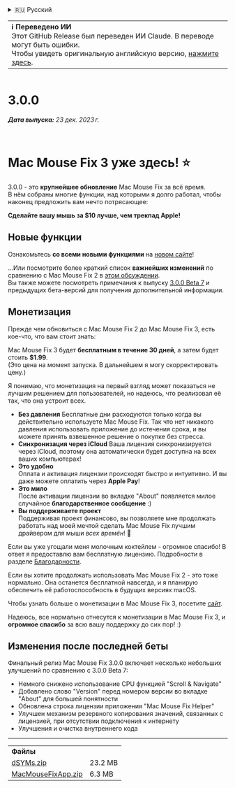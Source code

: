 <details>
<summary>🇷🇺 Русский</summary>

[🇬🇧 English (GitHub Release)](https://github.com/noah-nuebling/mac-mouse-fix/releases/tag/3.0.0)\
[🇦🇩 Català](https://redirect.macmousefix.com/?target=mmf-release&tag=3.0.0&locale=ca)\
[🇩🇪 Deutsch](https://redirect.macmousefix.com/?target=mmf-release&tag=3.0.0&locale=de)\
[🇪🇸 Español](https://redirect.macmousefix.com/?target=mmf-release&tag=3.0.0&locale=es)\
[🇫🇷 Français](https://redirect.macmousefix.com/?target=mmf-release&tag=3.0.0&locale=fr)\
[🇮🇩 Indonesia](https://redirect.macmousefix.com/?target=mmf-release&tag=3.0.0&locale=id)\
[🇮🇹 Italiano](https://redirect.macmousefix.com/?target=mmf-release&tag=3.0.0&locale=it)\
[🇭🇺 Magyar](https://redirect.macmousefix.com/?target=mmf-release&tag=3.0.0&locale=hu)\
[🇳🇱 Nederlands](https://redirect.macmousefix.com/?target=mmf-release&tag=3.0.0&locale=nl)\
[🇵🇱 Polski](https://redirect.macmousefix.com/?target=mmf-release&tag=3.0.0&locale=pl)\
[🇧🇷 Português (Brasil)](https://redirect.macmousefix.com/?target=mmf-release&tag=3.0.0&locale=pt-BR)\
[🇵🇹 Português (Portugal)](https://redirect.macmousefix.com/?target=mmf-release&tag=3.0.0&locale=pt-PT)\
[🇷🇴 Română](https://redirect.macmousefix.com/?target=mmf-release&tag=3.0.0&locale=ro)\
[🇸🇪 Svenska](https://redirect.macmousefix.com/?target=mmf-release&tag=3.0.0&locale=sv)\
[🇻🇳 Tiếng Việt](https://redirect.macmousefix.com/?target=mmf-release&tag=3.0.0&locale=vi)\
[🇹🇷 Türkçe](https://redirect.macmousefix.com/?target=mmf-release&tag=3.0.0&locale=tr)\
[🇨🇿 Čeština](https://redirect.macmousefix.com/?target=mmf-release&tag=3.0.0&locale=cs)\
[🇬🇷 Ελληνικά](https://redirect.macmousefix.com/?target=mmf-release&tag=3.0.0&locale=el)\
**🇷🇺 Русский**\
[🇺🇦 Українська](https://redirect.macmousefix.com/?target=mmf-release&tag=3.0.0&locale=uk)\
[🇮🇱 עברית](https://redirect.macmousefix.com/?target=mmf-release&tag=3.0.0&locale=he)\
[🇸🇦 العربية](https://redirect.macmousefix.com/?target=mmf-release&tag=3.0.0&locale=ar)\
[🇮🇳 हिन्दी](https://redirect.macmousefix.com/?target=mmf-release&tag=3.0.0&locale=hi)\
[🇹🇭 ไทย](https://redirect.macmousefix.com/?target=mmf-release&tag=3.0.0&locale=th)\
[🇨🇳 中文 (简体)](https://redirect.macmousefix.com/?target=mmf-release&tag=3.0.0&locale=zh-Hans)\
[🇨🇳 中文 (繁體)](https://redirect.macmousefix.com/?target=mmf-release&tag=3.0.0&locale=zh-Hant)\
[🇭🇰 中文（香港)](https://redirect.macmousefix.com/?target=mmf-release&tag=3.0.0&locale=zh-HK)\
[🇯🇵 日本語](https://redirect.macmousefix.com/?target=mmf-release&tag=3.0.0&locale=ja)\
[🇰🇷 한국어](https://redirect.macmousefix.com/?target=mmf-release&tag=3.0.0&locale=ko)\
[Help translate Mac Mouse Fix to different languages!](https://github.com/noah-nuebling/mac-mouse-fix/discussions/731)
</details>
<table align=><td>
<b>ℹ️ Переведено ИИ</b><br>
Этот GitHub Release был переведен ИИ Claude. В переводе могут быть ошибки.<br>
Чтобы увидеть оригинальную английскую версию, <a href="https://github.com/noah-nuebling/mac-mouse-fix/releases/tag/3.0.0">нажмите здесь</a>.
</td></table>

<table></table>

# 3.0.0
***Дата выпуска:** 23 дек. 2023 г.*

<br>

# Mac Mouse Fix 3 уже здесь! ⭐️

3.0.0 - это **крупнейшее обновление** Mac Mouse Fix за всё время.\
В нём собраны многие функции, над которыми я долго работал, чтобы наконец предложить вам нечто потрясающее:

**Сделайте вашу мышь за $10 лучше, чем трекпад Apple!**

## Новые функции

Ознакомьтесь **со всеми новыми функциями** на [новом сайте](http://macmousefix.com/)!

...Или посмотрите более краткий список **важнейших изменений** по сравнению с Mac Mouse Fix 2 в [этом обсуждении](https://github.com/noah-nuebling/mac-mouse-fix/discussions/743#discussioncomment-7938922).\
Вы также можете посмотреть примечания к выпуску [3.0.0 Beta 7](https://redirect.macmousefix.com/?target=mmf-release&tag=3.0.0-Beta-7&locale=ru) и предыдущих бета-версий для получения дополнительной информации.

## Монетизация

Прежде чем обновиться с Mac Mouse Fix 2 до Mac Mouse Fix 3, есть кое-что, что вам стоит знать:

Mac Mouse Fix 3 будет **бесплатным в течение 30 дней**, а затем будет стоить **$1.99**.\
(Это цена на момент запуска. В дальнейшем я могу скорректировать цену.)

Я понимаю, что монетизация на первый взгляд может показаться не лучшим решением для пользователей, но надеюсь, что реализовал её так, что она устроит всех.

- **Без давления**
   Бесплатные дни расходуются только когда вы действительно используете Mac Mouse Fix. Так что нет никакого давления использовать приложение до истечения срока, и вы можете принять взвешенное решение о покупке без стресса.
- **Синхронизация через iCloud**
  Ваша лицензия синхронизируется через iCloud, поэтому она автоматически будет доступна на всех ваших компьютерах!
- **Это удобно**\
   Оплата и активация лицензии происходят быстро и интуитивно. И вы даже можете оплатить через **Apple Pay**!
- **Это мило**\
   После активации лицензии во вкладке "About" появляется милое случайное **благодарственное сообщение** :)
- **Вы поддерживаете проект**\
   Поддерживая проект финансово, вы позволяете мне продолжать работать над моей мечтой сделать Mac Mouse Fix лучшим драйвером для мыши *всех времён*! 🚀

Если вы уже угощали меня молочным коктейлем - огромное спасибо! В ответ я предоставлю вам бесплатную лицензию. Подробности в разделе [Благодарности](https://github.com/noah-nuebling/mac-mouse-fix/blob/master/Acknowledgements.md#-paypal-donations).

Если вы хотите продолжать использовать Mac Mouse Fix 2 - это тоже нормально. Она останется бесплатной навсегда, и я планирую обеспечить её работоспособность в будущих версиях macOS.

Чтобы узнать больше о монетизации в Mac Mouse Fix 3, посетите [сайт](https://macmousefix.com/#price).

Надеюсь, все нормально отнесутся к монетизации в Mac Mouse Fix 3, и **огромное спасибо** за всю вашу поддержку до сих пор! :)

## Изменения после последней беты

Финальный релиз Mac Mouse Fix 3.0.0 включает несколько небольших улучшений по сравнению с 3.0.0 Beta 7:

- Немного снижено использование CPU функцией "Scroll & Navigate"
- Добавлено слово "Version" перед номером версии во вкладке "About" для большей понятности
- Обновлена строка лицензии приложения "Mac Mouse Fix Helper"
- Улучшен механизм резервного копирования значений, связанных с лицензией, при отсутствии подключения к интернету
- Улучшения и очистка внутреннего кода

---

<table align="start">
<tr>
    <td colspan=2>
        <b>Файлы</b>
    </td>
</tr>
<tr>
    <td><a href="https://github.com/noah-nuebling/mac-mouse-fix/releases/download/3.0.0/dSYMs.zip">dSYMs.zip</a></td>
    <td>23.2 MB</td>
</tr>
<tr>
    <td><a href="https://github.com/noah-nuebling/mac-mouse-fix/releases/download/3.0.0/MacMouseFixApp.zip">MacMouseFixApp.zip</a></td>
    <td>6.3 MB</td>
</tr>
</table>